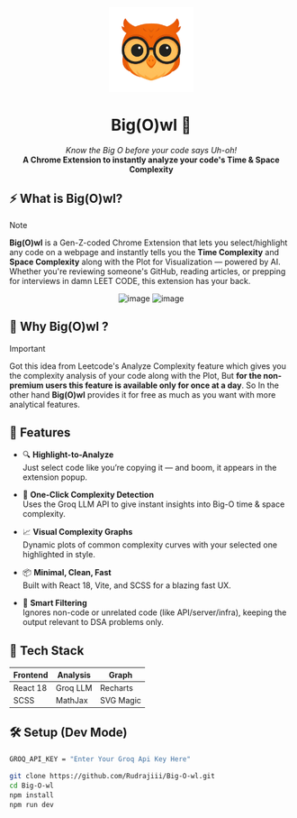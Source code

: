 <p align="center">
  <img src="src/assets/Big(O)wl.png" alt="Big(O)wl Logo" width="150" />
</p>

<div align="center">
  <h1 align="center">Big(O)wl 🦉</h1>
  <em>Know the Big O before your code says Uh-oh!</em><br/>
  <strong>A Chrome Extension to instantly analyze your code's Time & Space Complexity</strong>
</div>

## ⚡ What is Big(O)wl?
> [!NOTE]  
> **Big(O)wl** is a Gen-Z-coded Chrome Extension that lets you select/highlight any code on a webpage and instantly tells you the **Time Complexity** and **Space Complexity** along with the Plot for Visualization — powered by AI.  
Whether you're reviewing someone's GitHub, reading articles, or prepping for interviews in damn LEET CODE, this extension has your back.

<div align="center">
  <img width="300" height="300" alt="image" src="https://github.com/user-attachments/assets/c82d442e-0be2-4019-898d-cc3b7c18dad1" />
<img width="300" height="300" alt="image" src="https://github.com/user-attachments/assets/8be59259-bd54-4788-a30d-62045b6c82ad" />
</div>

## 🤔 Why Big(O)wl ?
> [!IMPORTANT] 
> Got this idea from Leetcode's Analyze Complexity feature which gives you the complexity analysis of your code along with the Plot, But **for the non-premium users this feature is available only for once at a day**. So In the other hand **Big(O)wl** provides it for free as much as you want with more analytical features.  



## 🧠 Features

- 🔍 **Highlight-to-Analyze**  
  Just select code like you’re copying it — and boom, it appears in the extension popup.

- 🚀 **One-Click Complexity Detection**  
  Uses the Groq LLM API to give instant insights into Big-O time & space complexity.

- 📈 **Visual Complexity Graphs**  
  Dynamic plots of common complexity curves with your selected one highlighted in style.

- 📦 **Minimal, Clean, Fast**  
  Built with React 18, Vite, and SCSS for a blazing fast UX.

- 🧠 **Smart Filtering**  
  Ignores non-code or unrelated code (like API/server/infra), keeping the output relevant to DSA problems only.



## 🧰 Tech Stack

| Frontend | Analysis | Graph |
|----------|----------|-------|
| React 18 | Groq LLM | Recharts |
| SCSS     | MathJax  | SVG Magic |



## 🛠️ Setup (Dev Mode)

```bash
GROQ_API_KEY = "Enter Your Groq Api Key Here"
```
```bash
git clone https://github.com/Rudrajiii/Big-O-wl.git
cd Big-O-wl
npm install
npm run dev
```


